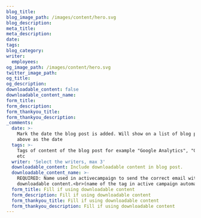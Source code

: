 ```yaml
---
blog_title:
blog_image_path: /images/content/hero.svg
blog_description:
meta_title:
meta_description:
date:
tags:
blog_category:
writer:
  employees:
og_image_path: /images/content/hero.svg
twitter_image_path:
og_title:
og_description:
downloadable_content: false
downloadable_content_name:
form_title:
form_description:
form_thankyou_title:
form_thankyou_description:
_comments:
  date: >-
    Mark the date the blog post is added. Will show on a list of blog posts
    above as the date
  tags: >-
    Tags of content of the blog post for example "Google Analytics", "GitHub"
    etc
  writer: 'Select the writers, max 3'
  downloadable_content: Include downloadable content in blog post.
  downloadable_content_name: >-
    REQUIRED: Name used in activecampaign to send the correct email with
    downloadable content.<br>(name of the tag in active campaign automation)
  form_title: Fill if using downloadable content
  form_description: Fill if using downloadable content
  form_thankyou_title: Fill if using downloadable content
  form_thankyou_description: Fill if using downloadable content
---
```

